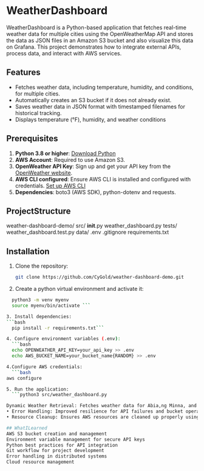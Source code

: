 # WeatherDashboard

WeatherDashboard is a Python-based application that fetches real-time weather data for multiple cities using the OpenWeatherMap API and stores the data as JSON files in an Amazon S3 bucket and also visualize this data on Grafana. 
This project demonstrates how to integrate external APIs, process data, and interact with AWS services.

## Features

- Fetches weather data, including temperature, humidity, and conditions, for multiple cities.
- Automatically creates an S3 bucket if it does not already exist.
- Saves weather data in JSON format with timestamped filenames for historical tracking.
- Displays temperature (°F), humidity, and weather conditions

## Prerequisites

1. **Python 3.8 or higher**:  [Download Python](https://www.python.org/downloads/)
2. **AWS Account**: Required to use Amazon S3.
3. **OpenWeather API Key**: Sign up and get your API key from the [OpenWeather website](https://openweathermap.org/api).
4. **AWS CLI configured**: Ensure AWS CLI is installed and configured with credentials. [Set up AWS CLI](https://docs.aws.amazon.com/cli/latest/userguide/cli-configure-quickstart.html)
5. **Dependencies**: boto3 (AWS SDK), python-dotenv and requests.

## ProjectStructure

weather-dashboard-demo/
  src/
    __init__.py
    weather_dashboard.py
  tests/
    weather_dashboard.test.py
  data/
  .env
  .gitignore
  requirements.txt

## Installation

1. Clone the repository:
   ```bash
   git clone https://github.com/CyGold/weather-dashboard-demo.git 
   
2. Create a python virtual environment and activate it:
  ```bash
    python3 -m venv myenv
    source myenv/bin/activate ```

3. Install dependencies:
  ```bash
    pip install -r requirements.txt```

4. Configure environment variables (.env):
    ```bash
    echo OPENWEATHER_API_KEY=your_api_key >> .env
    echo AWS_BUCKET_NAME=your_bucket_name{RANDOM} >> .env

4.Configure AWS credentials:
    ```bash
  aws configure

5. Run the application:
    ```python3 src/weather_dashboard.py

Dynamic Weather Retrieval: Fetches weather data for Abia,ng Minna, and Abuja in real-time. 
• Error Handling: Improved resilience for API failures and bucket operations. 
• Resource Cleanup: Ensures AWS resources are cleaned up properly using the delete action.

## WhatILearned
AWS S3 bucket creation and management
Environment variable management for secure API keys
Python best practices for API integration
Git workflow for project development
Error handling in distributed systems
Cloud resource management

